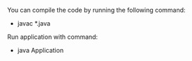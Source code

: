 You can compile the code by running the following command: 
- javac *.java

Run application with command:
- java Application